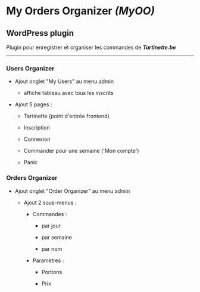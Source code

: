 # My Orders Organizer *(MyOO)*

## WordPress plugin



Plugin pour enregistrer et organiser les commandes de __*Tartinette.be*__

----

### Users Organizer

  * Ajout onglet "My Users" au menu admin

    - affiche tableau avec tous les inscrits


  * Ajout 5 pages :

      - Tartinette (point d'entrée frontend)

      - Inscription

      - Connexion

      - Commander pour une semaine ('Mon compte')

      - Panic

### Orders Organizer


  * Ajout onglet "Order Organizer" au menu admin

      - Ajout 2 sous-menus :

        - Commandes :

          - par jour

          - par semaine

          - par nom

        - Paramètres :

          - Portions

          - Prix
